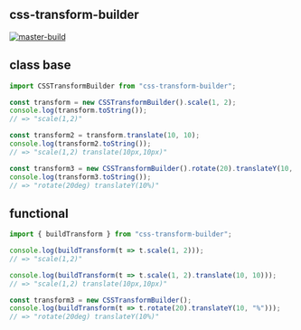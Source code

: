 css-transform-builder
----

[![master-build](https://github.com/fnobi/css-transform-builder/actions/workflows/masterBuild.yml/badge.svg?branch=master)](https://github.com/fnobi/css-transform-builder/actions/workflows/masterBuild.yml)

## class base

```ts
import CSSTransformBuilder from "css-transform-builder";

const transform = new CSSTransformBuilder().scale(1, 2);
console.log(transform.toString());
// => "scale(1,2)"

const transform2 = transform.translate(10, 10);
console.log(transform2.toString());
// => "scale(1,2) translate(10px,10px)"

const transform3 = new CSSTransformBuilder().rotate(20).translateY(10, "%");
console.log(transform3.toString());
// => "rotate(20deg) translateY(10%)"
```

## functional

```ts
import { buildTransform } from "css-transform-builder";

console.log(buildTransform(t => t.scale(1, 2)));
// => "scale(1,2)"

console.log(buildTransform(t => t.scale(1, 2).translate(10, 10)));
// => "scale(1,2) translate(10px,10px)"

const transform3 = new CSSTransformBuilder();
console.log(buildTransform(t => t.rotate(20).translateY(10, "%")));
// => "rotate(20deg) translateY(10%)"
```